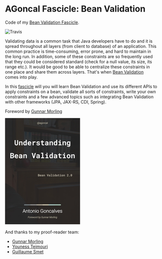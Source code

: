 # AGoncal Fascicle: Bean Validation

Code of my [Bean Validation Fascicle](https://www.amazon.com/Understanding-Bean-Validation-2-0-fascicle-ebook/dp/B07B2KJ41R).

![Travis](https://travis-ci.org/agoncal/agoncal-fascicle-bean-validation.svg?branch=2.0)

Validating data is a common task that Java developers have to do and it is spread throughout all layers (from client to database) of an application.
This common practice is time-consuming, error prone, and hard to maintain in the long run.
In addition, some of these constraints are so frequently used that they could be considered standard (check for a null value, its size, its range etc.).
It would be good to be able to centralize these constraints in one place and share them across layers.
That's when [Bean Validation](https://beanvalidation.org) comes into play.

In this [fascicle](https://www.amazon.com/Understanding-Bean-Validation-2-0-fascicle-ebook/dp/B07B2KJ41R) will you will learn Bean Validation and use its different APIs to apply constraints on a bean, validate all sorts of constraints, write your own constraints and a few advanced topics such as integrating Bean Validation with other frameworks (JPA, JAX-RS, CDI, Spring).

Foreword by [Gunnar Morling](https://twitter.com/gunnarmorling)

![Bean Validation Fascicle](https://raw.githubusercontent.com/agoncal/agoncal-fascicle-bean-validation/master/cover.jpg)

And thanks to my proof-reader team:

* [Gunnar Morling](https://twitter.com/gunnarmorling)
* [Youness Teimouri](http://www.youness-teimouri.com)
* [Guillaume Smet](http://in.relation.to/guillaume-smet)
